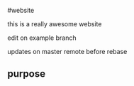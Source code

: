 #website

this is a really awesome website

edit on example branch

updates on master remote before rebase

## purpose
